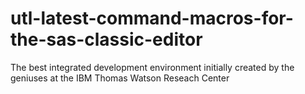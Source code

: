 # utl-latest-command-macros-for-the-sas-classic-editor
The best integrated development environment initially created by the geniuses at the IBM Thomas Watson Reseach Center
